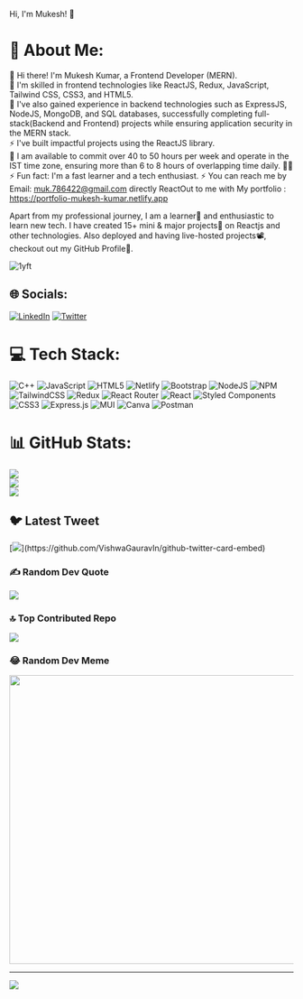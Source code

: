 Hi, I'm Mukesh! 👋

# 💫 About Me:
👋 Hi there! I'm Mukesh Kumar, a Frontend Developer (MERN).<br>
🔭 I'm skilled in frontend technologies like ReactJS, Redux, JavaScript, Tailwind CSS, CSS3, and HTML5.<br>
🌱 I've also gained experience in backend technologies such as ExpressJS, NodeJS, MongoDB, and SQL databases, successfully completing full-stack(Backend and Frontend) projects while ensuring application security in the MERN stack.<br>
⚡ I've built impactful projects using the ReactJS library.<br>
🔭 I am available to commit over 40 to 50 hours per week and operate in the IST time zone, ensuring more than 6 to 8 hours of overlapping time daily. 🏋️‍♀️
⚡ Fun fact: I'm a fast learner and a tech enthusiast.
⚡ You can reach me by Email: muk.786422@gmail.com directly  ReactOut to me  with My portfolio : https://portfolio-mukesh-kumar.netlify.app


Apart from my professional journey, I am a learner📝 and enthusiastic to learn new tech. I have created 15+ mini & major projects💼 on Reactjs and other technologies. Also deployed and having live-hosted projects📽, checkout out my GitHub Profile📒.

![1yft](https://github.com/Mukesh39/Mukesh39/assets/102470215/ad1f4ad7-4b75-4366-b17f-dbc93b03950b)


## 🌐 Socials:
[![LinkedIn](https://img.shields.io/badge/LinkedIn-%230077B5.svg?logo=linkedin&logoColor=white)](https://linkedin.com/in/kumarmukesh95) [![Twitter](https://img.shields.io/badge/Twitter-%231DA1F2.svg?logo=Twitter&logoColor=white)](https://twitter.com/Mukesh_95_) 

# 💻 Tech Stack:
![C++](https://img.shields.io/badge/c++-%2300599C.svg?style=for-the-badge&logo=c%2B%2B&logoColor=white) ![JavaScript](https://img.shields.io/badge/javascript-%23323330.svg?style=for-the-badge&logo=javascript&logoColor=%23F7DF1E) ![HTML5](https://img.shields.io/badge/html5-%23E34F26.svg?style=for-the-badge&logo=html5&logoColor=white) ![Netlify](https://img.shields.io/badge/netlify-%23000000.svg?style=for-the-badge&logo=netlify&logoColor=#00C7B7) ![Bootstrap](https://img.shields.io/badge/bootstrap-%23563D7C.svg?style=for-the-badge&logo=bootstrap&logoColor=white) ![NodeJS](https://img.shields.io/badge/node.js-6DA55F?style=for-the-badge&logo=node.js&logoColor=white) ![NPM](https://img.shields.io/badge/NPM-%23000000.svg?style=for-the-badge&logo=npm&logoColor=white) ![TailwindCSS](https://img.shields.io/badge/tailwindcss-%2338B2AC.svg?style=for-the-badge&logo=tailwind-css&logoColor=white) ![Redux](https://img.shields.io/badge/redux-%23593d88.svg?style=for-the-badge&logo=redux&logoColor=white) ![React Router](https://img.shields.io/badge/React_Router-CA4245?style=for-the-badge&logo=react-router&logoColor=white) ![React](https://img.shields.io/badge/react-%2320232a.svg?style=for-the-badge&logo=react&logoColor=%2361DAFB) ![Styled Components](https://img.shields.io/badge/styled--components-DB7093?style=for-the-badge&logo=styled-components&logoColor=white) ![CSS3](https://img.shields.io/badge/css3-%231572B6.svg?style=for-the-badge&logo=css3&logoColor=white) ![Express.js](https://img.shields.io/badge/express.js-%23404d59.svg?style=for-the-badge&logo=express&logoColor=%2361DAFB) ![MUI](https://img.shields.io/badge/MUI-%230081CB.svg?style=for-the-badge&logo=material-ui&logoColor=white) ![Canva](https://img.shields.io/badge/Canva-%2300C4CC.svg?style=for-the-badge&logo=Canva&logoColor=white) ![Postman](https://img.shields.io/badge/Postman-FF6C37?style=for-the-badge&logo=postman&logoColor=white)
# 📊 GitHub Stats:
![](https://github-readme-stats-sigma-five.vercel.app/api?username=Mukesh39&theme=radical&hide_border=true&include_all_commits=true&count_private=true)<br/>
![](https://github-readme-streak-stats.herokuapp.com/?user=Mukesh39&theme=radical&hide_border=true)<br/>
![](https://github-readme-stats-sigma-five.vercel.app/api/top-langs/?username=Mukesh39&theme=radical&hide_border=true&include_all_commits=true&count_private=true&layout=compact)

## 🐦 Latest Tweet
[![](https://gtce.itsvg.in/api?username=Mukesh_95_)](https://github.com/VishwaGauravIn/github-twitter-card-embed)

### ✍️ Random Dev Quote
![](https://quotes-github-readme.vercel.app/api?type=horizontal&theme=radical)

### 🔝 Top Contributed Repo
![](https://github-contributor-stats-sigma-five.vercel.app/api?username=Mukesh39&limit=5&theme=dark&combine_all_yearly_contributions=true)

### 😂 Random Dev Meme
<img src="https://miro.medium.com/v2/resize:fit:1400/1*yZBLnzplDRdJHa7NjYdexA.png" width="512px"/>

---
[![](https://visitcount.itsvg.in/api?id=Mukesh39&icon=0&color=0)](https://visitcount.itsvg.in)

<!-- Proudly created with GPRM ( https://gprm.itsvg.in ) -->
